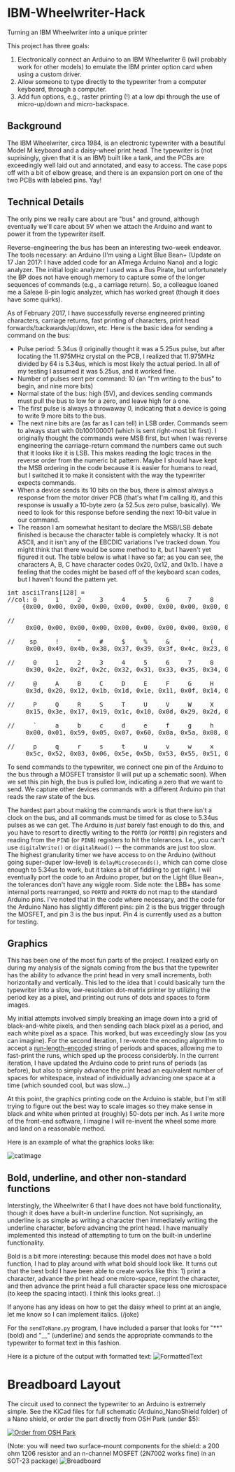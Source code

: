 # IBM-Wheelwriter-Hack
Turning an IBM Wheelwriter into a unique printer

This project has three goals:

1. Electronically connect an Arduino to an IBM Wheelwriter 6 (will probably work for other models) to emulate the IBM printer option card when using a custom driver.
2. Allow someone to type directly to the typewriter from a computer keyboard, through a computer.
3. Add fun options, e.g., raster printing (!) at a low dpi through the use of micro-up/down and micro-backspace.

## Background
The IBM Wheelwriter, circa 1984, is an electronic typewriter with a beautiful Model M keyboard and a daisy-wheel print head. The typewriter is (not suprisingly, given that it is an IBM) built like a tank, and the PCBs are exceedingly well laid out and annotated, and easy to access. The case pops off with a bit of elbow grease, and there is an expansion port on one of the two PCBs with labeled pins. Yay!

## Technical Details
The only pins we really care about are "bus" and ground, although eventually we'll care about 5V when we attach the Arduino and want to power it from the typewriter itself.

Reverse-engineering the bus has been an interesting two-week endeavor. The tools necessary: an Arduino (I'm using a Light Blue Bean+ (Update on 17 Jan 2017: I have added code for an ATmega Arduino Nano) and a logic analyzer. The initial logic analyzer I used was a Bus Pirate, but unfortunately the BP does not have enough memory to capture some of the longer sequences of commands (e.g., a carriage return). So, a colleague loaned me a Saleae 8-pin logic analyzer, which has worked great (though it does have some quirks).

As of February 2017, I have successfully reverse engineered printing characters, carriage returns, fast printing of characters, print head forwards/backwards/up/down, etc. Here is the basic idea for sending a command on the bus:

* Pulse period: 5.34us (I originally thought it was a 5.25us pulse, but after locating the 11.975MHz crystal on the PCB, I realized that 11.975MHz divided by 64 is 5.34us, which is most likely the actual period. In all of my testing I assumed it was 5.25us, and it worked fine.
* Number of pulses sent per command: 10 (an "I'm writing to the bus" to begin, and nine more bits)
* Normal state of the bus: high (5V), and devices sending commands must pull the bus to low for a zero, and leave high for a one.
* The first pulse is always a throwaway 0, indicating that a device is going to write 9 more bits to the bus.
* The next nine bits are (as far as I can tell) in LSB order. Commands seem to always start with 0b100100001 (which is sent right-most bit first). I originally thought the commands were MSB first, but when I was reverse engineering the carriage-return command the numbers came out such that it looks like it is LSB. This makes reading the logic traces in the reverse order from the numeric bit pattern. Maybe I should have kept the MSB ordering in the code because it is easier for humans to read, but I switched it to make it consistent with the way the typewriter expects commands.
* When a device sends its 10 bits on the bus, there is almost always a response from the motor driver PCB (that's what I'm calling it), and this response is usually a 10-byte zero (a 52.5us zero pulse, basically). We need to look for this response before sending the next 10-bit value in our command.
* The reason I am somewhat hesitant to declare the MSB/LSB debate finished is because the character table is completely whacky. It is not ASCII, and it isn't any of the EBCDIC variations I've tracked down. You might think that there would be some method to it, but I haven't yet figured it out. The table below is what I have so far; as you can see, the characters A, B, C have character codes 0x20, 0x12, and 0x1b. I have a feeling that the codes might be based off of the keyboard scan codes, but I haven't found the pattern yet.

<pre>
int asciiTrans[128] = 
//col: 0     1     2     3     4     5     6     7     8     9     a     b     c     d     e     f     row:
    {0x00, 0x00, 0x00, 0x00, 0x00, 0x00, 0x00, 0x00, 0x00, 0x00, 0x00, 0x00, 0x00, 0x00, 0x00, 0x00, // 0

//    
     0x00, 0x00, 0x00, 0x00, 0x00, 0x00, 0x00, 0x00, 0x00, 0x00, 0x00, 0x00, 0x00, 0x00, 0x00, 0x00, // 1
     
//    sp     !     "     #     $     %     &     '     (     )     *     +     ,     -     .     /
     0x00, 0x49, 0x4b, 0x38, 0x37, 0x39, 0x3f, 0x4c, 0x23, 0x16, 0x36, 0x3b, 0xc, 0x0e, 0x57, 0x28, // 2
     
//     0     1     2     3     4     5     6     7     8     9     :     ;     <     =     >     ?
     0x30, 0x2e, 0x2f, 0x2c, 0x32, 0x31, 0x33, 0x35, 0x34, 0x2a ,0x4e, 0x50, 0x00, 0x4d, 0x00, 0x4a, // 3

//     @     A     B     C     D     E     F     G     H     I     J     K     L     M     N     O
     0x3d, 0x20, 0x12, 0x1b, 0x1d, 0x1e, 0x11, 0x0f, 0x14, 0x1F, 0x21, 0x2b, 0x18, 0x24, 0x1a, 0x22, // 4

//     P     Q     R     S     T     U     V     W     X     Y     Z     [     \     ]     ^     _
     0x15, 0x3e, 0x17, 0x19, 0x1c, 0x10, 0x0d, 0x29, 0x2d, 0x26, 0x13, 0x41, 0x00, 0x40, 0x00, 0x4f, // 5
     
//     `     a     b     c     d     e     f     g     h     i     j     k     l     m     n     o
     0x00, 0x01, 0x59, 0x05, 0x07, 0x60, 0x0a, 0x5a, 0x08, 0x5d, 0x56, 0x0b, 0x09, 0x04, 0x02, 0x5f, // 6
     
//     p     q     r     s     t     u     v     w     x     y     z     {     |     }     ~    DEL
     0x5c, 0x52, 0x03, 0x06, 0x5e, 0x5b, 0x53, 0x55, 0x51, 0x58, 0x54, 0x00, 0x00, 0x00, 0x00, 0x00}; // 7
</pre>

To send commands to the typewriter, we connect one pin of the Arduino to the bus through a MOSFET transistor (I will put up a schematic soon). When we set this pin high, the bus is pulled low, indicating a zero that we want to send. We capture other devices commands with a different Arduino pin that reads the raw state of the bus.

The hardest part about making the commands work is that there isn't a clock on the bus, and all commands must be timed for as close to 5.34us pulses as we can get. The Arduino is *just* barely fast enough to do this, and you have to resort to directly writing to the `PORTD` (or `PORTB`) pin registers and reading from the `PIND` (or `PINB`) registers to hit the tolerances. I.e., you can't use `digitalWrite()` or `digitalRead()` -- the commands are just too slow. The highest granularity timer we have access to on the Arduino (without going super-duper low-level) is `delayMicroseconds()`, which can come close enough to 5.34us to work, but it takes a bit of fiddling to get right. I will eventually port the code to an Arduino proper, but on the Light Blue Bean+, the tolerances don't have any wiggle room. Side note: the LBB+ has some internal ports rearranged, so `PORTD` and `PORTB` do not map to the standard Arduino pins. I've noted that in the code where necessary, and the code for the Arduino Nano has slightly different pins: pin 2 is the bus trigger through the MOSFET, and pin 3 is the bus input. Pin 4 is currently used as a button for testing.  

## Graphics
This has been one of the most fun parts of the project. I realized early on during my analysis of the 
signals coming from the bus that the typewriter has the ability to advance the print head in very small increments,
both horizontally and vertically. This led to the idea that I could basically turn the typewriter 
into a slow, low-resolution dot-matrix printer by utilizing the period key as a pixel, and printing out runs of 
dots and spaces to form images.

My initial attempts involved simply breaking an image down into a grid of black-and-white pixels,
and then sending each black pixel as a period, and each white pixel as a space. This worked, but was
exceedingly slow (as you can imagine). For the second iteration, I re-wrote the encoding algorithm to 
accept a [run-length-encoded](https://en.wikipedia.org/wiki/Run-length_encoding) string of periods and
spaces, allowing me to fast-print the runs, which sped up the process considerbly. In the current
iteration, I have updated the Arduino code to print runs of periods (as before), but also to simply
advance the print head an equivalent number of spaces for whitespace, instead of individually
advancing one space at a time (which sounded cool, but was slow...)

At this point, the graphics printing code on the Arduino is stable, but I'm still trying to
figure out the best way to scale images so they make sense in black and white when
printed at (roughly) 50-dots per inch. As I write more of the front-end software, I imagine
I will re-invent the wheel some more and land on a reasonable method.

Here is an example of what the graphics looks like:

![catImage](images/catImage.jpg?raw=true "Low Resolution Cat Image")

## Bold, underline, and other non-standard functions
Interstingly, the Wheelwriter 6 that I have does not have bold functionality, 
though it does have a built-in underline function. Not suprisingly, an underline
is as simple as writing a character then immediately writing the underline character,
before advancing the print head. I have manually implemented this instead of attempting
to turn on the built-in underline functionality.

Bold is a bit more interesting: because this model does not have a bold function, I
had to play around with what bold should look like. It turns out that the best bold
I have been able to create works like this: 1) print a character, advance the
print head one micro-space, reprint the character, and then advance the print head
a full character space less one microspace (to keep the spacing intact). I think
this looks great. :)

If anyone has any ideas on how to get the daisy wheel to print at an angle, let
me know so I can implement italics. (/joke)  

For the `sendToNano.py` program, I have included a parser that
looks for "**" (bold) and "__" (underline) and sends the appropriate commands
to the typewriter to format text in this fashion.

Here is a picture of the output with formatted text:
![FormattedText](images/formatting.jpg?raw=true "Bold and Underlined Text")

# Breadboard Layout
The circuit used to connect the typewriter to an Arduino is extremely simple. 
See the KiCad files for full schematic (Arduino_NanoShield folder) of a Nano shield,
or order the part directly from OSH Park (under $5):

<a href="https://oshpark.com/shared_projects/HWk60tsg"><img src="https://oshpark.com/assets/badge-5b7ec47045b78aef6eb9d83b3bac6b1920de805e9a0c227658eac6e19a045b9c.png" alt="Order from OSH Park"></img></a>

(Note: you will need two surface-mount components for the shield: a 200 ohm 1206 resistor
and an n-channel MOSFET (2N7002 works fine) in an SOT-23 package)
![Breadboard](images/Breadboard.png?raw=true "Breadboard for IBM Wheelwriter Circuit")
